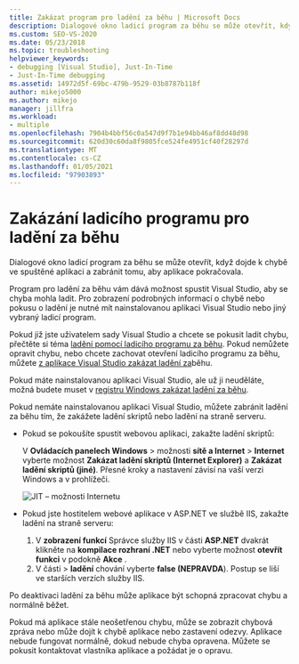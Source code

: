 ```yaml
---
title: Zakázat program pro ladění za běhu | Microsoft Docs
description: Dialogové okno ladicí program za běhu se může otevřít, když v aplikaci dojde k chybě. Seznamte se s tím, co můžete dělat, když k tomu dojde, a způsoby, jak je zabránit.
ms.custom: SEO-VS-2020
ms.date: 05/23/2018
ms.topic: troubleshooting
helpviewer_keywords:
- debugging [Visual Studio], Just-In-Time
- Just-In-Time debugging
ms.assetid: 14972d5f-69bc-479b-9529-03b8787b118f
author: mikejo5000
ms.author: mikejo
manager: jillfra
ms.workload:
- multiple
ms.openlocfilehash: 7904b4bbf56c0a547d9f7b1e94bb46af8dd48d98
ms.sourcegitcommit: 620d30c60da8f9805fce524fe4951cf40f28297d
ms.translationtype: MT
ms.contentlocale: cs-CZ
ms.lasthandoff: 01/05/2021
ms.locfileid: "97903893"
---
```

# <a name="disable-the-just-in-time-debugger"></a>Zakázání ladicího programu pro ladění za běhu

Dialogové okno ladicí program za běhu se může otevřít, když dojde k chybě ve spuštěné aplikaci a zabránit tomu, aby aplikace pokračovala.

Program pro ladění za běhu vám dává možnost spustit Visual Studio, aby se chyba mohla ladit. Pro zobrazení podrobných informací o chybě nebo pokusu o ladění je nutné mít nainstalovanou aplikaci Visual Studio nebo jiný vybraný ladicí program.

Pokud již jste uživatelem sady Visual Studio a chcete se pokusit ladit chybu, přečtěte si téma [ladění pomocí ladicího programu za běhu](../debugger/debug-using-the-just-in-time-debugger.md). Pokud nemůžete opravit chybu, nebo chcete zachovat otevření ladicího programu za běhu, můžete [z aplikace Visual Studio zakázat ladění za](debug-using-the-just-in-time-debugger.md#BKMK_Enabling)běhu.

Pokud máte nainstalovanou aplikaci Visual Studio, ale už ji neuděláte, možná budete muset v [registru Windows zakázat ladění za běhu](debug-using-the-just-in-time-debugger.md#disable-just-in-time-debugging-from-the-windows-registry).

Pokud nemáte nainstalovanou aplikaci Visual Studio, můžete zabránit ladění za běhu tím, že zakážete ladění skriptů nebo ladění na straně serveru.

- Pokud se pokoušíte spustit webovou aplikaci, zakažte ladění skriptů:

  V **Ovládacích panelech Windows**  >  možnosti **sítě a Internet**  >  **Internet** vyberte možnost **Zakázat ladění skriptů (Internet Explorer)** a **Zakázat ladění skriptů (jiné)**. Přesné kroky a nastavení závisí na vaší verzi Windows a v prohlížeči.

  ![JIT – možnosti Internetu](../debugger/media/jitinternetoptions.png "JIT – možnosti Internetu")

- Pokud jste hostitelem webové aplikace v ASP.NET ve službě IIS, zakažte ladění na straně serveru:

  1. V **zobrazení funkcí** Správce služby IIS v části **ASP.NET** dvakrát klikněte na **kompilace rozhraní .NET** nebo vyberte možnost **otevřít funkci** v podokně **Akce** .
  1. V části  >  **ladění** chování vyberte **false (NEPRAVDA**). Postup se liší ve starších verzích služby IIS.

Po deaktivaci ladění za běhu může aplikace být schopná zpracovat chybu a normálně běžet.

Pokud má aplikace stále neošetřenou chybu, může se zobrazit chybová zpráva nebo může dojít k chybě aplikace nebo zastavení odezvy. Aplikace nebude fungovat normálně, dokud nebude chyba opravena. Můžete se pokusit kontaktovat vlastníka aplikace a požádat je o opravu.
